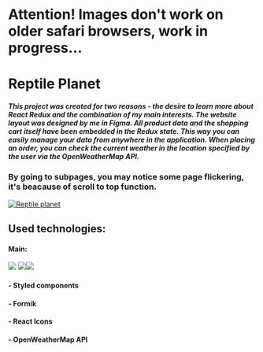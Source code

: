 # Attention! Images don't work on older safari browsers, work in progress...
# Reptile Planet
##### This project was created for two reasons - the desire to learn more about React Redux and the combination of my main interests. The website layout was designed by me in Figma. All product data and the shopping cart itself have been embedded in the Redux state. This way you can easily manage your data from anywhere in the application. When placing an order, you can check the current weather in the location specified by the user via the OpenWeatherMap API.

###  By going to subpages, you may notice some page flickering, it's beacause of scroll to top function.
[![Reptile planet](https://i.ibb.co/rGS8W4Z/reptile-planet.jpg "Reptile planet")](https://prime153.github.io/Reptile-Planet/#/ "Reptile planet")

## Used technologies: 
#### Main: 
![](https://i.ibb.co/CzYQ5s5/react.png) ![](https://i.ibb.co/txcX857/router.png)![](https://i.ibb.co/LR9mLpz/redux.png)
#### - Styled components
#### - Formik
#### - React Icons
#### - OpenWeatherMap API




